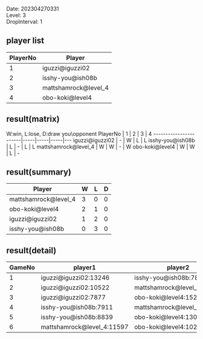 Date: 202304270331  
Level: 3  
DropInterval: 1  
## player list
PlayerNo  |  Player
----------|----------------------
1         |  iguzzi@iguzzi02
2         |  isshy-you@ish08b
3         |  mattshamrock@level_4
4         |  obo-koki@level4
## result(matrix)
W:win, L:lose, D:draw
you\opponent PlayerNo  |  1  |  2  |  3  |  4
-----------------------|-----|-----|-----|---
iguzzi@iguzzi02        |  -  |  W  |  L  |  L
isshy-you@ish08b       |  L  |  -  |  L  |  L
mattshamrock@level_4   |  W  |  W  |  -  |  W
obo-koki@level4        |  W  |  W  |  L  |  -
## result(summary)
Player                |  W  |  L  |  D
----------------------|-----|-----|---
mattshamrock@level_4  |  3  |  0  |  0
obo-koki@level4       |  2  |  1  |  0
iguzzi@iguzzi02       |  1  |  2  |  0
isshy-you@ish08b      |  0  |  3  |  0
## result(detail)
GameNo  |  player1                     |  player2
--------|------------------------------|----------------------------
1       |  iguzzi@iguzzi02:13246       |  isshy-you@ish08b:7816
2       |  iguzzi@iguzzi02:10522       |  mattshamrock@level_4:11841
3       |  iguzzi@iguzzi02:7877        |  obo-koki@level4:15256
4       |  isshy-you@ish08b:7911       |  mattshamrock@level_4:11817
5       |  isshy-you@ish08b:8839       |  obo-koki@level4:13086
6       |  mattshamrock@level_4:11597  |  obo-koki@level4:10263
